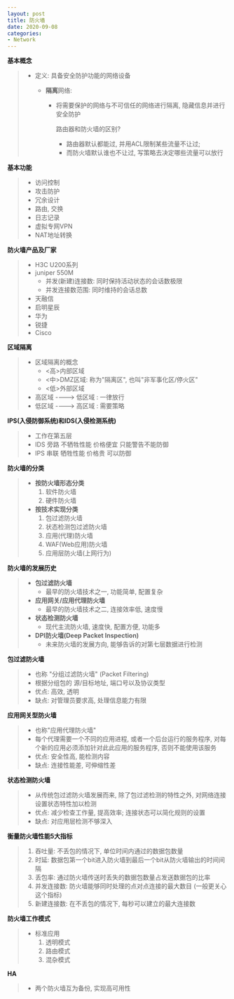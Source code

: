```yaml
---
layout: post
title: 防火墙
date: 2020-09-08
categories:
- Network
---
```

**基本概念**

> * 定义: 具备安全防护功能的网络设备
>
>   * **隔离**网络:
>
>     * 将需要保护的网络与不可信任的网络进行隔离, 隐藏信息并进行安全防护
>
>       路由器和防火墙的区别?
>
>       * 路由器默认都能过, 并用ACL限制某些流量不让过;
>       * 而防火墙默认谁也不让过, 写策略去决定哪些流量可以放行

**基本功能**

> * 访问控制
> * 攻击防护
> * 冗余设计
> * 路由, 交换
> * 日志记录
> * 虚拟专网VPN
> * NAT地址转换

**防火墙产品及厂家**

> * H3C U200系列
> * juniper 550M
>   * 并发(新建)连接数: 同时保持活动状态的会话数极限
>   * 并发连接数范围: 同时维持的会话总数
> * 天融信
> * 启明星辰
> * 华为
> * 锐捷
> * Cisco

**区域隔离**

> * 区域隔离的概念
>   * <高>内部区域
>   * <中>DMZ区域: 称为"隔离区", 也叫"非军事化区/停火区"
>   * <低>外部区域
> * 高区域 ----> 低区域 : 一律放行
> * 低区域 ----> 高区域 : 需要策略

**IPS(入侵防御系统)和IDS(入侵检测系统)**

> * 工作在第五层
> * IDS 旁路 不牺牲性能   价格便宜  只能警告不能防御
> * IPS 串联 牺牲性能  价格贵  可以防御

**防火墙的分类**

> * **按防火墙形态分类**
>   1. 软件防火墙
>   2. 硬件防火墙
> * **按技术实现分类**
>   1. 包过滤防火墙
>   2. 状态检测包过滤防火墙
>   3. 应用(代理)防火墙
>   4. WAF(Web应用)防火墙
>   5. 应用层防火墙(上网行为)

**防火墙的发展历史**

> * **包过滤防火墙**
>   * 最早的防火墙技术之一, 功能简单, 配置复杂
> * **应用网关/应用代理防火墙**
>   * 最早的防火墙技术之二, 连接效率低, 速度慢
> * **状态检测防火墙**
>   * 现代主流防火墙, 速度快, 配置方便, 功能多
> * **DPI防火墙(Deep Packet Inspection)**
>   * 未来防火墙的发展方向, 能够告诉的对第七层数据进行检测

**包过滤防火墙**

> * 也称 "分组过滤防火墙"  (Packet Filtering)
> * 根据分组包的 源/目标地址, 端口号以及协议类型
> * 优点: 高效, 透明
> * 缺点:  对管理员要求高, 处理信息能力有限

**应用网关型防火墙**

> * 也称"应用代理防火墙"
> * 每个代理需要一个不同的应用进程, 或者一个后台运行的服务程序, 对每个新的应用必须添加针对此此应用的服务程序, 否则不能使用该服务
> * 优点: 安全性高, 能检测内容
> * 缺点: 连接性能差, 可伸缩性差

**状态检测防火墙**

> * 从传统包过滤防火墙发展而来, 除了包过滤检测的特性之外, 对网络连接设置状态特性加以检测
> * 优点: 减少检查工作量, 提高效率;   连接状态可以简化规则的设置
> * 缺点: 对应用层检测不够深入

**衡量防火墙性能5大指标**

> 1. 吞吐量: 不丢包的情况下, 单位时间内通过的数据包数量
> 2. 时延: 数据包第一个bit进入防火墙到最后一个bit从防火墙输出的时间间隔
> 3. 丢包率: 通过防火墙传送时丢失的数据包数量占发送数据包的比率
> 4. 并发连接数: 防火墙能够同时处理的点对点连接的最大数目  (一般更关心这个指标)
> 5. 新建连接数: 在不丢包的情况下, 每秒可以建立的最大连接数

**防火墙工作模式**

> * 标准应用
>   1. 透明模式
>   2. 路由模式
>   3. 混杂模式

**HA**

> * 两个防火墙互为备份, 实现高可用性
